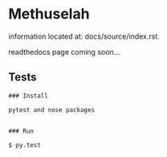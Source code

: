 # Methuselah

information located at:
docs/source/index.rst.

readthedocs page coming soon...


## Tests
	### Install
	
	pytest and nose packages
	
	
	### Run
	
	$ py.test
